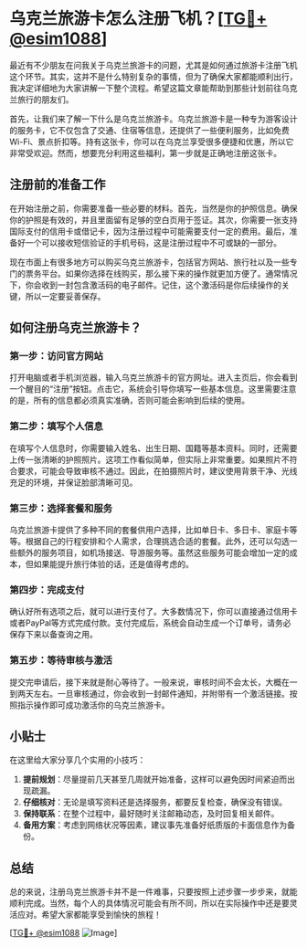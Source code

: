 # 乌克兰旅游卡怎么注册飞机？[[TG💪+ @esim1088](https://t.me/s/esim1088)]

最近有不少朋友在问我关于乌克兰旅游卡的问题，尤其是如何通过旅游卡注册飞机这个环节。其实，这并不是什么特别复杂的事情，但为了确保大家都能顺利出行，我决定详细地为大家讲解一下整个流程。希望这篇文章能帮助到那些计划前往乌克兰旅行的朋友们。

首先，让我们来了解一下什么是乌克兰旅游卡。乌克兰旅游卡是一种专为游客设计的服务卡，它不仅包含了交通、住宿等信息，还提供了一些便利服务，比如免费Wi-Fi、景点折扣等。持有这张卡，你可以在乌克兰享受很多便捷和优惠，所以它非常受欢迎。然而，想要充分利用这些福利，第一步就是正确地注册这张卡。

## 注册前的准备工作

在开始注册之前，你需要准备一些必要的材料。首先，当然是你的护照信息。确保你的护照是有效的，并且里面留有足够的空白页用于签证。其次，你需要一张支持国际支付的信用卡或借记卡，因为注册过程中可能需要支付一定的费用。最后，准备好一个可以接收短信验证的手机号码，这是注册过程中不可或缺的一部分。

现在市面上有很多地方可以购买乌克兰旅游卡，包括官方网站、旅行社以及一些专门的票务平台。如果你选择在线购买，那么接下来的操作就更加方便了。通常情况下，你会收到一封包含激活码的电子邮件。记住，这个激活码是你后续操作的关键，所以一定要妥善保存。

## 如何注册乌克兰旅游卡？

### 第一步：访问官方网站

打开电脑或者手机浏览器，输入乌克兰旅游卡的官方网址。进入主页后，你会看到一个醒目的“注册”按钮。点击它，系统会引导你填写一些基本信息。这里需要注意的是，所有的信息都必须真实准确，否则可能会影响到后续的使用。

### 第二步：填写个人信息

在填写个人信息时，你需要输入姓名、出生日期、国籍等基本资料。同时，还需要上传一张清晰的护照照片。这项工作看似简单，但实际上非常重要。如果照片不符合要求，可能会导致审核不通过。因此，在拍摄照片时，建议使用背景干净、光线充足的环境，并保证脸部清晰可见。

### 第三步：选择套餐和服务

乌克兰旅游卡提供了多种不同的套餐供用户选择，比如单日卡、多日卡、家庭卡等等。根据自己的行程安排和个人需求，合理挑选合适的套餐。此外，还可以勾选一些额外的服务项目，如机场接送、导游服务等。虽然这些服务可能会增加一定的成本，但如果能提升旅行体验的话，还是值得考虑的。

### 第四步：完成支付

确认好所有选项之后，就可以进行支付了。大多数情况下，你可以直接通过信用卡或者PayPal等方式完成付款。支付完成后，系统会自动生成一个订单号，请务必保存下来以备查询之用。

### 第五步：等待审核与激活

提交完申请后，接下来就是耐心等待了。一般来说，审核时间不会太长，大概在一到两天左右。一旦审核通过，你会收到一封邮件通知，并附带有一个激活链接。按照指示操作即可成功激活你的乌克兰旅游卡。

## 小贴士

在这里给大家分享几个实用的小技巧：

1. **提前规划**：尽量提前几天甚至几周就开始准备，这样可以避免因时间紧迫而出现疏漏。
2. **仔细核对**：无论是填写资料还是选择服务，都要反复检查，确保没有错误。
3. **保持联系**：在整个过程中，最好随时关注邮箱动态，及时回复相关邮件。
4. **备用方案**：考虑到网络状况等因素，建议事先准备好纸质版的卡面信息作为备份。

## 总结

总的来说，注册乌克兰旅游卡并不是一件难事，只要按照上述步骤一步步来，就能顺利完成。当然，每个人的具体情况可能会有所不同，所以在实际操作中还是要灵活应对。希望大家都能享受到愉快的旅程！

[[TG💪+ @esim1088](https://t.me/s/esim1088) ![Image](https://i.postimg.cc/4NQfJmqS/Snipaste-2025-05-13-00-14-12.png)]